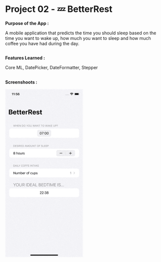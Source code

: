 # Project 02 - 💤 BetterRest

**Purpose of the App :**

A mobile application that predicts the time you should sleep based on the time you want to wake up, how much you want to sleep and how much coffee you have had during the day.

##

**Features Learned :**

Core ML, DatePicker, DateFormatter, Stepper

##

**Screenshoots :**

<img src="screenshot/screemshot1.gif" width="250"/>
